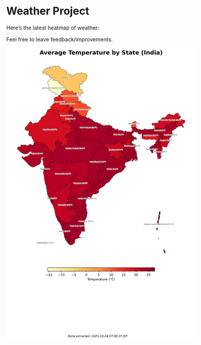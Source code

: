 # Weather Project

Here’s the latest heatmap of weather:

Feel free to leave feedback/improvements.

![India Heatmap](docs/assets/india_heatmap.png?v=FAD6C0)
